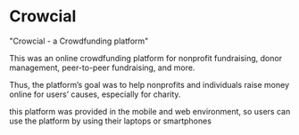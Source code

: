 # Crowcial
"Crowcial - a Crowdfunding platform"

This was an online crowdfunding platform for nonprofit fundraising, donor management, peer-to-peer fundraising, and more.

Thus, the platform’s goal was to help nonprofits and individuals raise money online for users’ causes, especially for charity.

this platform was provided in the mobile and web environment, so users can use the platform by using their laptops or smartphones
